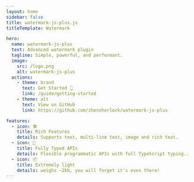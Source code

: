 ```yaml
---
layout: home
sidebar: false
title: watermark-js-plus.js
titleTemplate: Watermark

hero:
  name: watermark-js-plus
  text: Advanced watermark plugin
  tagline: Simple, powerful, and performant.
  image:
    src: /logo.png
    alt: watermark-js-plus
  actions:
    - theme: brand
      text: Get Started 👆
      link: /guide/getting-started
    - theme: alt
      text: View on GitHub
      link: https://github.com/zhensherlock/watermark-js-plus

features:
  - icon: 🛠️
    title: Rich Features
    details: Supports text, multi-line text, image and rich text.
  - icon: 🔑
    title: Fully Typed APIs
    details: Flexible programmatic APIs with full TypeScript typing..
  - icon: 📦
    title: Extremely light
    details: weighs ~2kb, you will forget it's even there!
---
```


